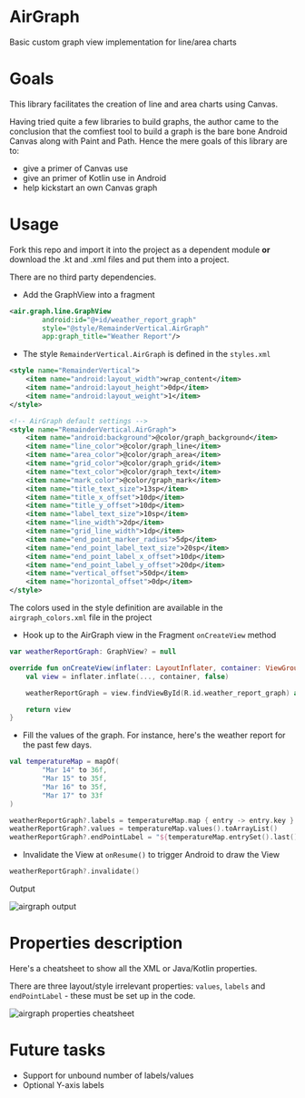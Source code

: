 # AirGraph
Basic custom graph view implementation for line/area charts

# Goals
This library facilitates the creation of line and area charts using Canvas.

Having tried quite a few libraries to build graphs, the author came to the conclusion that the comfiest tool to build a graph is the bare bone Android Canvas along with Paint and Path.
Hence the mere goals of this library are to:

 - give a primer of Canvas use
 - give an primer of Kotlin use in Android
 - help kickstart an own Canvas graph

# Usage
Fork this repo and import it into the project as a dependent module **or** download the .kt and .xml files and put them into a project.

There are no third party dependencies.

+ Add the GraphView into a fragment

```xml
<air.graph.line.GraphView
        android:id="@+id/weather_report_graph"
        style="@style/RemainderVertical.AirGraph"
        app:graph_title="Weather Report"/>
```

+ The style `RemainderVertical.AirGraph` is defined in the `styles.xml`

```xml
<style name="RemainderVertical">
    <item name="android:layout_width">wrap_content</item>
    <item name="android:layout_height">0dp</item>
    <item name="android:layout_weight">1</item>
</style>

<!-- AirGraph default settings -->
<style name="RemainderVertical.AirGraph">
    <item name="android:background">@color/graph_background</item>
    <item name="line_color">@color/graph_line</item>
    <item name="area_color">@color/graph_area</item>
    <item name="grid_color">@color/graph_grid</item>
    <item name="text_color">@color/graph_text</item>
    <item name="mark_color">@color/graph_mark</item>
    <item name="title_text_size">13sp</item>
    <item name="title_x_offset">10dp</item>
    <item name="title_y_offset">10dp</item>
    <item name="label_text_size">10sp</item>
    <item name="line_width">2dp</item>
    <item name="grid_line_width">1dp</item>
    <item name="end_point_marker_radius">5dp</item>
    <item name="end_point_label_text_size">20sp</item>
    <item name="end_point_label_x_offset">10dp</item>
    <item name="end_point_label_y_offset">20dp</item>
    <item name="vertical_offset">50dp</item>
    <item name="horizontal_offset">0dp</item>
</style>
```

The colors used in the style definition are available in the `airgraph_colors.xml` file in the project

+ Hook up to the AirGraph view in the Fragment `onCreateView` method

```kotlin
var weatherReportGraph: GraphView? = null

override fun onCreateView(inflater: LayoutInflater, container: ViewGroup?, savedInstanceState: Bundle?): View {
    val view = inflater.inflate(..., container, false)

    weatherReportGraph = view.findViewById(R.id.weather_report_graph) as GraphView

    return view
}
```

+ Fill the values of the graph. For instance, here's the weather report for the past few days.

```kotlin
val temperatureMap = mapOf(
        "Mar 14" to 36f,
        "Mar 15" to 35f,
        "Mar 16" to 35f,
        "Mar 17" to 33f
)

weatherReportGraph?.labels = temperatureMap.map { entry -> entry.key }
weatherReportGraph?.values = temperatureMap.values().toArrayList()
weatherReportGraph?.endPointLabel = "${temperatureMap.entrySet().last().getValue()} °C"
```

+ Invalidate the View at `onResume()` to trigger Android to draw the View

```kotlin
weatherReportGraph?.invalidate()
```

Output

![airgraph output](https://cloud.githubusercontent.com/assets/758512/6677759/9ee5dd50-cc3b-11e4-869a-7ed63f4eabee.png)

# Properties description
Here's a cheatsheet to show all the XML or Java/Kotlin properties.

There are three layout/style irrelevant properties: `values`, `labels` and `endPointLabel` - these must be set up in the code.


![airgraph properties cheatsheet](https://cloud.githubusercontent.com/assets/758512/6677666/dacae49c-cc3a-11e4-8d88-3ea51c4865b0.png)

# Future tasks

- Support for unbound number of labels/values
- Optional Y-axis labels